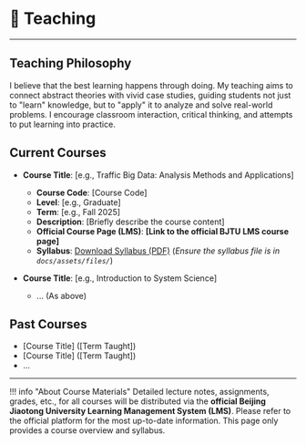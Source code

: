 # 📖 Teaching

---

## Teaching Philosophy

I believe that the best learning happens through doing. My teaching aims to connect abstract theories with vivid case studies, guiding students not just to "learn" knowledge, but to "apply" it to analyze and solve real-world problems. I encourage classroom interaction, critical thinking, and attempts to put learning into practice.

## Current Courses

* **Course Title**: [e.g., Traffic Big Data: Analysis Methods and Applications]
    * **Course Code**: [Course Code]
    * **Level**: [e.g., Graduate]
    * **Term**: [e.g., Fall 2025]
    * **Description**: [Briefly describe the course content]
    * **Official Course Page (LMS)**: **[Link to the official BJTU LMS course page]**
    * **Syllabus**: [Download Syllabus (PDF)](assets/files/TBD_Syllabus_2025_Fall.pdf) (*Ensure the syllabus file is in `docs/assets/files/`*)

* **Course Title**: [e.g., Introduction to System Science]
    * ... (As above)

## Past Courses

* [Course Title] ([Term Taught])
* [Course Title] ([Term Taught])
* ...

---

!!! info "About Course Materials"
    Detailed lecture notes, assignments, grades, etc., for all courses will be distributed via the **official Beijing Jiaotong University Learning Management System (LMS)**. Please refer to the official platform for the most up-to-date information. This page only provides a course overview and syllabus.